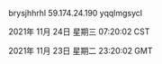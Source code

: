 brysjhhrhl 59.174.24.190 yqqlmgsycl

2021年 11月 24日 星期三 07:20:02 CST

2021年 11月 23日 星期二 23:20:02 GMT
